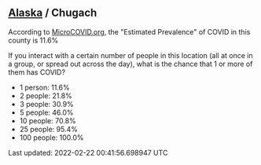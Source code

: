
## [Alaska](/united-states/alaska) / Chugach

According to [MicroCOVID.org](http://microcovid.org),
the "Estimated Prevalence" of COVID in this county is 11.6%

If you interact with a certain number of people in this location
(all at once in a group, or spread out across the day), what is the chance that
1 or more of them has COVID?

- 1 person: 11.6%
- 2 people: 21.8%
- 3 people: 30.9%
- 5 people: 46.0%
- 10 people: 70.8%
- 25 people: 95.4%
- 100 people: 100.0%

Last updated: 2022-02-22 00:41:56.698947 UTC

